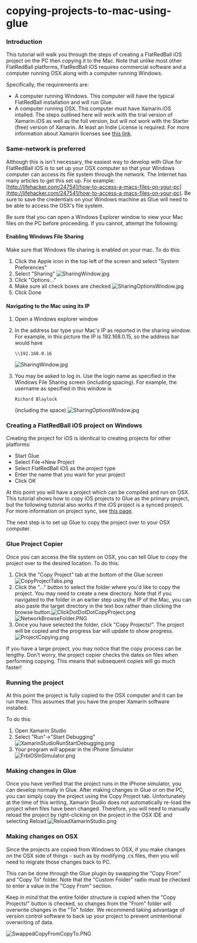 # copying-projects-to-mac-using-glue

### Introduction

This tutorial will walk you through the steps of creating a FlatRedBall iOS project on the PC then copying it to the Mac. Note that unlike most other FlatRedBall platforms, FlatRedBall iOS requires commercial software and a computer running OSX along with a computer running Windows.

Specifically, the requirements are:

* A computer running Windows. This computer will have the typical FlatRedBall installation and will run Glue.
* A computer running OSX. This computer must have Xamarin.iOS intalled. The steps outlined here will work with the trial version of Xamarin.iOS as well as the full version, but will not work with the Starter (free) version of Xamarin. At least an Indie License is required. For more information about Xamarin licenses see [this link](https://store.xamarin.com/).

### Same-network is preferred

Although this is isn't necessary, the easiest way to develop with Glue for FlatRedBall iOS is to set up your OSX computer so that your Windows computer can access its file system through the network. The Internet has many articles to get this set up. For example: [http://lifehacker.com/247541/how-to-access-a-macs-files-on-your-pc](http://lifehacker.com/247541/how-to-access-a-macs-files-on-your-pc). Be sure to save the credentials on your Windows machine as Glue will need to be able to access the OSX's file system.

Be sure that you can open a Windows Explorer window to view your Mac files on the PC before proceeding. If you cannot, attempt the following:

#### Enabling Windows File Sharing

Make sure that Windows file sharing is enabled on your mac. To do this:

1. Click the Apple icon in the top left of the screen and select "System Preferences"
2. Select "Sharing" ![SharingWindow.jpg](../../../../media/migrated_media-SharingWindow.jpg)
3. Click "Options..."
4. Make sure all check boxes are checked ![SharingOptionsWindow.jpg](../../../../media/migrated_media-SharingOptionsWindow.jpg)
5. Click Done

#### Navigating to the Mac using its IP

1. Open a Windows explorer window
2.  In the address bar type your Mac's IP as reported in the sharing window. For example, in this picture the IP is 192.168.0.15, so the address bar would have

    ```
    \\192.168.0.16
    ```

    ![SharingWindow.jpg](../../../../media/migrated_media-SharingWindow.jpg)
3.  You may be asked to log in. Use the login name as specified in the Windows File Sharing screen (including spacing). For example, the username as specified in this window is

    ```
    Richard Blaylock
    ```

    (including the space) ![SharingOptionsWindow.jpg](../../../../media/migrated_media-SharingOptionsWindow.jpg)

### Creating a FlatRedBall iOS project on Windows

Creating the project for iOS is identical to creating projects for other platforms:

* Start Glue
* Select File->New Project
* Select FlatRedBall iOS as the project type
* Enter the name that you want for your project
* Click OK

At this point you will have a project which can be compiled and run on OSX. This tutorial shows how to copy iOS projects to Glue as the primary project, but the following tutorial also works if the iOS project is a synced project. For more information on project sync, see [this page](../../../../frb/docs/index.php).

The next step is to set up Glue to copy the project over to your OSX computer.

### Glue Project Copier

Once you can access the file system on OSX, you can tell Glue to copy the project over to the desired location. To do this:

1. Click the "Copy Project" tab at the bottom of the Glue screen![CopyProjectTabs.png](../../../../media/migrated_media-CopyProjectTabs.png)
2. Click the "..." button to select the folder where you'd like to copy the project. You may need to create a new directory. Note that if you navigated to the folder in an earlier step using the IP of the Mac, you can also paste the target directory in the text box rather than clicking the browse button.![ClickDotDotDotCopyProject.png](../../../../media/migrated_media-ClickDotDotDotCopyProject.png)![NetworkBrowseFolder.PNG](../../../../media/migrated_media-NetworkBrowseFolder.PNG)
3. Once you have selected the folder, click "Copy Projects!". The project will be copied and the progress bar will update to show progress. ![ProjectCopying.png](../../../../media/migrated_media-ProjectCopying.png)

If you have a large project, you may notice that the copy process can be lengthy. Don't worry, the project copier checks the dates on files when performing copying. This means that subsequent copies will go much faster!

### Running the project

At this point the project is fully copied to the OSX computer and it can be run there. This assumes that you have the proper Xamarin software installed.

To do this:

1. Open Xamarin Studio
2. Select "Run"->"Start Debugging"![XamarinStudioRunStartDebugging.png](../../../../media/migrated_media-XamarinStudioRunStartDebugging.png)
3. Your program will appear in the iPhone Simulator ![FrbiOSInSimulator.png](../../../../media/migrated_media-FrbiOSInSimulator.png)

### Making changes in Glue

Once you have verified that the project runs in the iPhone simulator, you can develop normally in Glue. After making changes in Glue or on the PC, you can simply copy the project using the Copy Project tab. Unfortunately at the time of this writing, Xamarin Studio does not automatically re-load the project when files have been changed. Therefore, you will need to manually reload the project by right-clicking on the project in the OSX IDE and selecting Reload:![ReloadXamarinStudio.png](../../../../media/migrated_media-ReloadXamarinStudio.png)

### Making changes on OSX

Since the projects are copied from Windows to OSX, if you make changes on the OSX side of things - such as by modifying .cs files, then you will need to migrate those changes back to PC.

This can be done through the Glue plugin by swapping the "Copy From" and "Copy To" folder. Note that the "Custom Folder" radio must be checked to enter a value in the "Copy From" section.

Keep in mind that the entire folder structure is copied when the "Copy Projects!" button is checked, so changes from the "From" folder will overwrite changes in the "To" folder. We recommend taking advantage of version control software to back up your project to prevent unintentional overwriting of data.

![SwappedCopyFromCopyTo.PNG](../../../../media/migrated_media-SwappedCopyFromCopyTo.PNG)
